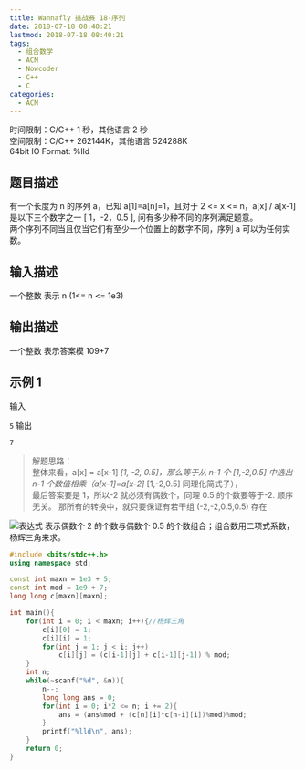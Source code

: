 ```yaml
---
title: Wannafly 挑战赛 18-序列
date: 2018-07-18 08:40:21
lastmod: 2018-07-18 08:40:21
tags:
  - 组合数学
  - ACM
  - Nowcoder
  - C++
  - C
categories:
  - ACM
---
```


时间限制：C/C++ 1 秒，其他语言 2 秒  
空间限制：C/C++ 262144K，其他语言 524288K  
64bit IO Format: %lld

## 题目描述

有一个长度为 n 的序列 a，已知 a[1]=a[n]=1，且对于 2 <= x <= n，a[x] / a[x-1] 是以下三个数字之一 [ 1，-2，0.5 ], 问有多少种不同的序列满足题意。  
两个序列不同当且仅当它们有至少一个位置上的数字不同，序列 a 可以为任何实数。

## 输入描述

一个整数 表示 n (1<= n <= 1e3)

## 输出描述

一个整数 表示答案模 109+7

## 示例 1

输入

`5`
输出

`7`

> 解题思路：  
> 整体来看，a[x] = a[x-1] _[1, -2, 0.5]，那么等于从 n-1 个 [1,-2,0.5] 中选出 n-1 个数值相乘（a[x-1]=a[x-2]_ [1,-2,0.5] 同理化简式子），  
> 最后答案要是 1，所以-2 就必须有偶数个，同理 0.5 的个数要等于-2. 顺序无关。
> 那所有的转换中，就只要保证有若干组 (-2,-2,0.5,0.5) 存在

![表达式](https://img-blog.csdn.net/20180717145303103?watermark/2/text/aHR0cHM6Ly9ibG9nLmNzZG4ubmV0L3FxXzM5NTIwNDE3/font/5a6L5L2T/fontsize/400/fill/I0JBQkFCMA==/dissolve/70) 表示偶数个 2 的个数与偶数个 0.5 的个数组合；组合数用二项式系数，杨辉三角来求。

```cpp
#include <bits/stdc++.h>
using namespace std;

const int maxn = 1e3 + 5;
const int mod = 1e9 + 7;
long long c[maxn][maxn];

int main(){
    for(int i = 0; i < maxn; i++){//杨辉三角
        c[i][0] = 1;
        c[i][i] = 1;
        for(int j = 1; j < i; j++)
            c[i][j] = (c[i-1][j] + c[i-1][j-1]) % mod;
    }
    int n;
    while(~scanf("%d", &n)){
        n--;
        long long ans = 0;
        for(int i = 0; i*2 <= n; i += 2){
            ans = (ans%mod + (c[n][i]*c[n-i][i])%mod)%mod;
        }
        printf("%lld\n", ans);
    }
    return 0;
}
```
